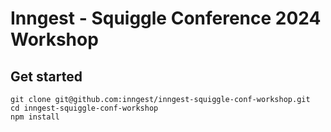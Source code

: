 # Inngest - Squiggle Conference 2024 Workshop

## Get started

```
git clone git@github.com:inngest/inngest-squiggle-conf-workshop.git
cd inngest-squiggle-conf-workshop
npm install
```
